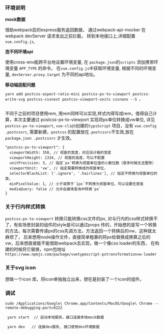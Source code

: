 
### 环境说明

**mock数据**


借助webpack启的express服务返回数据， 通过webpack-api-mocker 在 webpack devServer 请求发出之前拦截，
转到本地接口上,详细配置`vue.config.js`,

**连不同环境api**

 使用cross-env能跨平台地设置环境变量, 在 `package.json`的`scripts` 添加携带环境变量 `APP_TYPE` 的命令， 在`vue.config.js`中获取环境变量,
 根据不同的环境变量, `devServer.proxy.target` 为不同的api地址。
 
**移动端适配问题** 

```
yarn add postcss-aspect-ratio-mini postcss-px-to-viewport postcss-write-svg postcss-cssnext postcss-viewport-units cssnano --S 。
         
```

不同于之前的项目使用rem, 用rem同样可以实现,样式内得写成rem，值得自己计算，本次主要通过 postcss-px-to-viewport 实现将px单位转换成vw单位, 详见
`postcss-px-to-viewport`, `vue-cli@3`创建的`typsScript` 项目，没有 `vue.config .postcssrc`, 需要新建，`postcss` 的配置放在`.postcssrc`不生效,放在
`package.json .postcssrc` 才生效。

  ```
"postcss-px-to-viewport": { 
    viewportWidth: 350, // 视窗的宽度，对应设计稿的宽度
    viewportHeight: 1334, // 视窗的高度，可以不配置 
    unitPrecision: 3, // 指定`px`转换为视窗单位值的小数位数（很多时候无法整除） 
    viewportUnit: 'vw', // 指定需要转换成的视窗单位，
    selectorBlackList: ['.ignore', '.hairlines'], // 指定不转换为视窗单位的类，
    minPixelValue: 1, // 小于或等于`1px`不转换为视窗单位，可以设置任意值 
    mediaQuery: false // 允许在媒体查询中转换`px` 
}
```

### 关于行内样式转换

  `postcss-px-to-viewport` 转换只能转换css文件的px, 对与行内的css样式转换不了，有些场景封装的组件的style是可以通过props
  传的，开始想的是写一个转换的方法，每次需要传递px的css先调方法，方法返回一个转换后的vw，这种就太麻烦了，
  后来想用node操作文件，直接简单粗暴的将px给替换成换算之后的vw，后来想直接能不能借助webpack去实现，做一个像css loader的东西，
  在构建的时候将它替换，npm包地址 `https://www.npmjs.com/package/vuetypescript-pxtransformationvw-loader`


### 关于svg icon 

想做一个icon 库，将icon单独独立出来，想在是封装了一个icon的组件。


### 调试

```
sudo /Applications/Google\ Chrome.app/Contents/MacOS/Google\ Chrome --remote-debugging-port=9222

```

```
 yarn start  // 启动本地服务，接口连接本地mock数据
 
 yarn dev   // 连接dev服务, 接口使用dev环境数据

```
